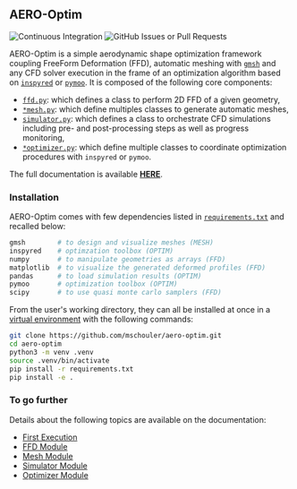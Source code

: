 ## AERO-Optim

![Continuous Integration](https://github.com/mschouler/aero-optim/actions/workflows/ci.yml/badge.svg?event=push)
![GitHub Issues or Pull Requests](https://img.shields.io/github/issues-pr/mschouler/aero-optim?style=flat&label=Pull%20Requests)

AERO-Optim is a simple aerodynamic shape optimization framework coupling FreeForm Deformation (FFD), automatic meshing with [`gmsh`](https://gmsh.info/doc/texinfo/gmsh.html) and any CFD solver execution in the frame of an optimization algorithm based on [`inspyred`](https://inspyred.readthedocs.io/en/latest/) or [`pymoo`](https://pymoo.org/index.html). It is composed of the following core components:

* [`ffd.py`](src/ffd/ffd.py): which defines a class to perform 2D FFD of a given geometry,
* [`*mesh.py`](src/mesh/): which define multiples classes to generate automatic meshes,
* [`simulator.py`](src/simulator/simulator.py): which defines a class to orchestrate CFD simulations including pre- and post-processing steps as well as progress monitoring,
* [`*optimizer.py`](src/optim/): which define multiple classes to coordinate optimization procedures with `inspyred` or `pymoo`.

The full documentation is available [**HERE**](https://mschouler.github.io/aero-optim/).

### Installation
AERO-Optim comes with few dependencies listed in [`requirements.txt`](./requirements.txt) and recalled below:
```sh
gmsh        # to design and visualize meshes (MESH)
inspyred    # optimzation toolbox (OPTIM)
numpy       # to manipulate geometries as arrays (FFD)
matplotlib  # to visualize the generated deformed profiles (FFD)
pandas      # to load simulation results (OPTIM)
pymoo       # optimization toolbox (OPTIM)
scipy       # to use quasi monte carlo samplers (FFD)
```

From the user's working directory, they can all be installed at once in a [virtual environment](https://docs.python.org/3/library/venv.html) with the following commands:
```sh
git clone https://github.com/mschouler/aero-optim.git
cd aero-optim
python3 -m venv .venv
source .venv/bin/activate
pip install -r requirements.txt
pip install -e .
```

### To go further
Details about the following topics are available on the documentation:
* [First Execution](https://mschouler.github.io/aero-optim/#first-execution)
* [FFD Module](https://mschouler.github.io/aero-optim/ffd)
* [Mesh Module](https://mschouler.github.io/aero-optim/mesh)
* [Simulator Module](https://mschouler.github.io/aero-optim/simulator)
* [Optimizer Module](https://mschouler.github.io/aero-optim/optimizer)